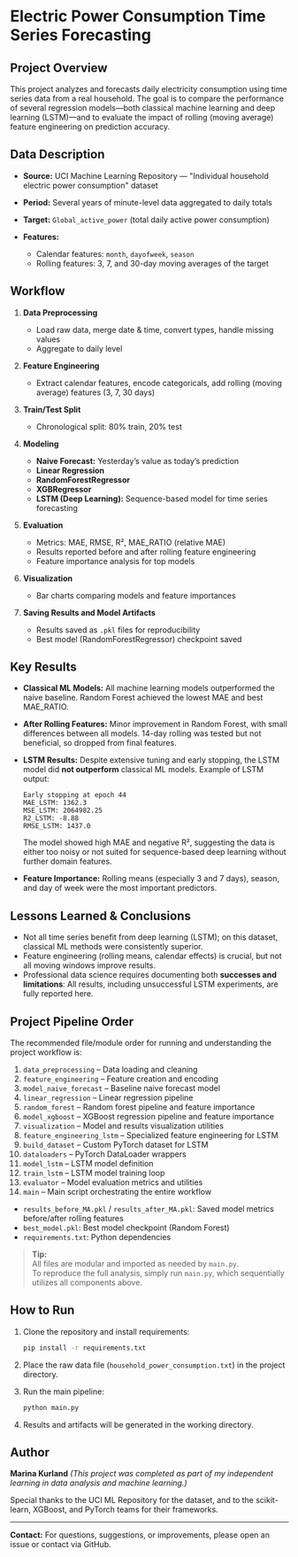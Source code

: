 # Electric Power Consumption Time Series Forecasting

## Project Overview

This project analyzes and forecasts daily electricity consumption using time series data from a real household.
The goal is to compare the performance of several regression models—both classical machine learning and deep learning (LSTM)—and to evaluate the impact of rolling (moving average) feature engineering on prediction accuracy.

## Data Description

* **Source:** UCI Machine Learning Repository — "Individual household electric power consumption" dataset
* **Period:** Several years of minute-level data aggregated to daily totals
* **Target:** `Global_active_power` (total daily active power consumption)
* **Features:**

  * Calendar features: `month`, `dayofweek`, `season`
  * Rolling features: 3, 7, and 30-day moving averages of the target

## Workflow

1. **Data Preprocessing**

   * Load raw data, merge date & time, convert types, handle missing values
   * Aggregate to daily level
2. **Feature Engineering**

   * Extract calendar features, encode categoricals, add rolling (moving average) features (3, 7, 30 days)
3. **Train/Test Split**

   * Chronological split: 80% train, 20% test
4. **Modeling**

   * **Naive Forecast:** Yesterday’s value as today’s prediction
   * **Linear Regression**
   * **RandomForestRegressor**
   * **XGBRegressor**
   * **LSTM (Deep Learning):** Sequence-based model for time series forecasting
5. **Evaluation**

   * Metrics: MAE, RMSE, R², MAE\_RATIO (relative MAE)
   * Results reported before and after rolling feature engineering
   * Feature importance analysis for top models
6. **Visualization**

   * Bar charts comparing models and feature importances
7. **Saving Results and Model Artifacts**

   * Results saved as `.pkl` files for reproducibility
   * Best model (RandomForestRegressor) checkpoint saved

## Key Results

* **Classical ML Models:**
  All machine learning models outperformed the naive baseline.
  Random Forest achieved the lowest MAE and best MAE\_RATIO.

* **After Rolling Features:**
  Minor improvement in Random Forest, with small differences between all models.
  14-day rolling was tested but not beneficial, so dropped from final features.

* **LSTM Results:**
  Despite extensive tuning and early stopping, the LSTM model did **not outperform** classical ML models.
  Example of LSTM output:

  ```
  Early stopping at epoch 44
  MAE_LSTM: 1362.3
  MSE_LSTM: 2064982.25
  R2_LSTM: -8.88
  RMSE_LSTM: 1437.0
  ```

  The model showed high MAE and negative R², suggesting the data is either too noisy or not suited for sequence-based deep learning without further domain features.

* **Feature Importance:**
  Rolling means (especially 3 and 7 days), season, and day of week were the most important predictors.

## Lessons Learned & Conclusions

* Not all time series benefit from deep learning (LSTM); on this dataset, classical ML methods were consistently superior.
* Feature engineering (rolling means, calendar effects) is crucial, but not all moving windows improve results.
* Professional data science requires documenting both **successes and limitations**:
  All results, including unsuccessful LSTM experiments, are fully reported here.

## Project Pipeline Order

The recommended file/module order for running and understanding the project workflow is:

1. `data_preprocessing` – Data loading and cleaning
2. `feature_engineering` – Feature creation and encoding
3. `model_naive_forecast` – Baseline naive forecast model
4. `linear_regression` – Linear regression pipeline
5. `random_forest` – Random forest pipeline and feature importance
6. `model_xgboost` – XGBoost regression pipeline and feature importance
7. `visualization` – Model and results visualization utilities
8. `feature_engineering_lstm` – Specialized feature engineering for LSTM
9. `build_dataset` – Custom PyTorch dataset for LSTM
10. `dataloaders` – PyTorch DataLoader wrappers
11. `model_lstm` – LSTM model definition
12. `train_lstm` – LSTM model training loop
13. `evaluator` – Model evaluation metrics and utilities
14. `main` – Main script orchestrating the entire workflow

* `results_before_MA.pkl` / `results_after_MA.pkl`: Saved model metrics before/after rolling features
* `best_model.pkl`: Best model checkpoint (Random Forest)
* `requirements.txt`: Python dependencies

> **Tip:**  
> All files are modular and imported as needed by `main.py`.  
> To reproduce the full analysis, simply run `main.py`, which sequentially utilizes all components above.



## How to Run

1. Clone the repository and install requirements:

   ```bash
   pip install -r requirements.txt
   ```
2. Place the raw data file (`household_power_consumption.txt`) in the project directory.
3. Run the main pipeline:

   ```bash
   python main.py
   ```
4. Results and artifacts will be generated in the working directory.

## Author

**Marina Kurland**
*(This project was completed as part of my independent learning in data analysis and machine learning.)*

Special thanks to the UCI ML Repository for the dataset, and to the scikit-learn, XGBoost, and PyTorch teams for their frameworks.

---

**Contact:** For questions, suggestions, or improvements, please open an issue or contact via GitHub.

